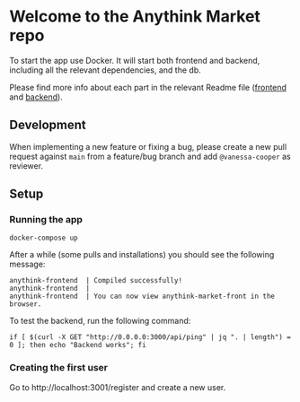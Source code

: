 # Welcome to the Anythink Market repo

To start the app use Docker. It will start both frontend and backend, including
all the relevant dependencies, and the db.

Please find more info about each part in the relevant Readme file
([frontend](frontend/readme.md) and [backend](backend/README.md)).

## Development

When implementing a new feature or fixing a bug, please create a new pull
request against `main` from a feature/bug branch and add `@vanessa-cooper` as
reviewer.

## Setup

### Running the app

```shell
docker-compose up
```

After a while (some pulls and installations) you should see the following
message:

```text
anythink-frontend  | Compiled successfully!
anythink-frontend  |                                                                           
anythink-frontend  | You can now view anythink-market-front in the browser.
```

To test the backend, run the following command:

```shell
if [ $(curl -X GET "http://0.0.0.0:3000/api/ping" | jq ". | length") = 0 ]; then echo "Backend works"; fi
```

### Creating the first user

Go to http://localhost:3001/register and create a new user.
